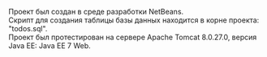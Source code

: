 Проект был создан в среде разработки NetBeans.
\
Скрипт для создания таблицы базы данных находится в корне проекта: "todos.sql".
\
Проект был протестирован на сервере Apache Tomcat 8.0.27.0, версия Java EE: Java EE 7 Web.
